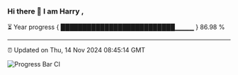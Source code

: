 ### Hi there 👋 I am Harry , 

⏳ Year progress { ██████████████████████████▁▁▁▁ } 86.98 %

---

⏰ Updated on Thu, 14 Nov 2024 08:45:14 GMT

![Progress Bar CI](https://github.com/duykhang68/duykhang68/workflows/Progress%20Bar%20CI/badge.svg)
